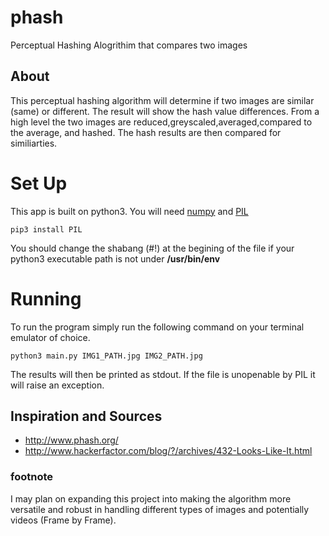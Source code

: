 # phash
Perceptual Hashing Alogrithim that compares two images

## About
This perceptual hashing algorithm will determine if two images are similar (same) or different. The result will show the hash value differences. From a high level the two images are reduced,greyscaled,averaged,compared to the average, and hashed. The hash results are then compared for similiarties.

# Set Up
This app is built on python3. You will need [numpy](https://scipy.org/install.html) and [PIL](http://stackoverflow.com/questions/20060096/installing-pil-with-pip)

```
pip3 install PIL
```
You should change the shabang (#!) at the begining of the file if your python3 executable path is not under **/usr/bin/env**

# Running
To run the program simply run the following command on your terminal emulator of choice.
```
python3 main.py IMG1_PATH.jpg IMG2_PATH.jpg
```
The results will then be printed as stdout. If the file is unopenable by PIL it will raise an exception.

## Inspiration and Sources
- http://www.phash.org/
- http://www.hackerfactor.com/blog/?/archives/432-Looks-Like-It.html

### footnote
I may plan on expanding this project into making the algorithm more versatile and robust in handling different types of images and potentially videos (Frame by Frame).
